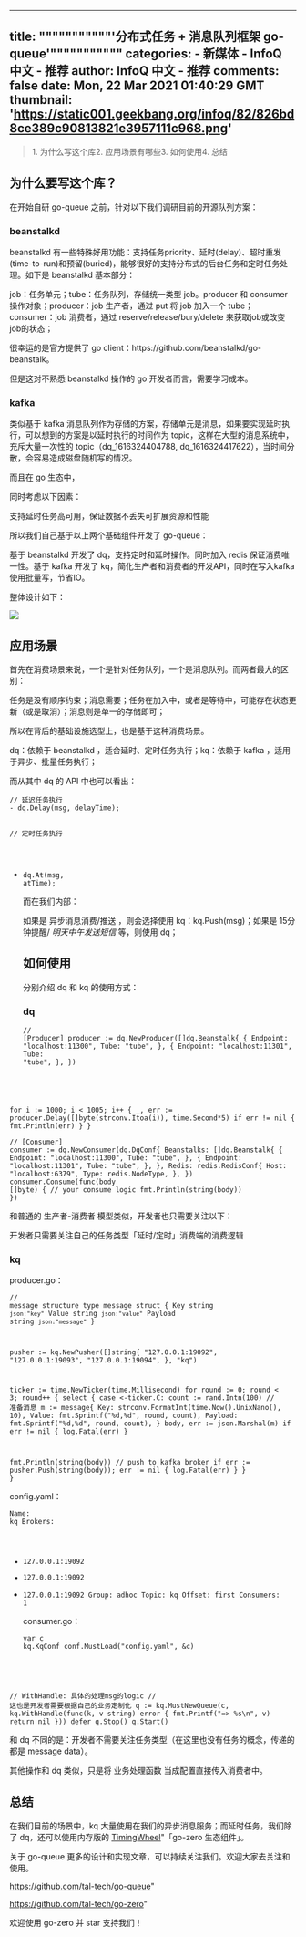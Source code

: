 
---
title: """""""""""'分布式任务 + 消息队列框架 go-queue'"""""""""""
categories: 
    - 新媒体
    - InfoQ 中文 - 推荐
author: InfoQ 中文 - 推荐
comments: false
date: Mon, 22 Mar 2021 01:40:29 GMT
thumbnail: 'https://static001.geekbang.org/infoq/82/826bd8ce389c90813821e3957111c968.png'
---

<div>   
<p></p><blockquote>1. 为什么写这个库2. 应用场景有哪些3. 如何使用4. 总结</blockquote><p></p><p></p><p></p><h2>为什么要写这个库？</h2><p></p><p></p><p>在开始自研 go-queue 之前，针对以下我们调研目前的开源队列方案：</p><p></p><p></p><h3>beanstalkd</h3><p></p><p></p><p>beanstalkd 有一些特殊好用功能：支持任务priority、延时(delay)、超时重发(time-to-run)和预留(buried)，能够很好的支持分布式的后台任务和定时任务处理。如下是 beanstalkd 基本部分：</p><p></p><p>job：任务单元；tube：任务队列，存储统一类型 job。producer 和 consumer 操作对象；producer：job 生产者，通过 put 将 job 加入一个 tube；consumer：job 消费者，通过 reserve/release/bury/delete 来获取job或改变job的状态；</p><p></p><p>很幸运的是官方提供了 go client：https://github.com/beanstalkd/go-beanstalk。</p><p></p><p>但是这对不熟悉 beanstalkd 操作的 go 开发者而言，需要学习成本。</p><p></p><p></p><h3>kafka</h3><p></p><p></p><p>类似基于 kafka   消息队列作为存储的方案，存储单元是消息，如果要实现延时执行，可以想到的方案是以延时执行的时间作为 topic，这样在大型的消息系统中，充斥大量一次性的 topic（dq_1616324404788, dq_1616324417622），当时间分散，会容易造成磁盘随机写的情况。</p><p></p><p>而且在 go 生态中，</p><p></p><p>同时考虑以下因素：</p><p></p><p>支持延时任务高可用，保证数据不丢失可扩展资源和性能</p><p></p><p>所以我们自己基于以上两个基础组件开发了 go-queue：</p><p></p><p>基于 beanstalkd 开发了 dq，支持定时和延时操作。同时加入 redis 保证消费唯一性。基于 kafka 开发了 kq，简化生产者和消费者的开发API，同时在写入kafka使用批量写，节省IO。</p><p></p><p>整体设计如下：</p><p></p><p><img src="https://static001.geekbang.org/infoq/82/826bd8ce389c90813821e3957111c968.png" referrerpolicy="no-referrer"></p><p></p><p></p><h2>应用场景</h2><p></p><p></p><p>首先在消费场景来说，一个是针对任务队列，一个是消息队列。而两者最大的区别：</p><p></p><p>任务是没有顺序约束；消息需要；任务在加入中，或者是等待中，可能存在状态更新（或是取消）；消息则是单一的存储即可；</p><p></p><p>所以在背后的基础设施选型上，也是基于这种消费场景。</p><p></p><p>dq：依赖于 beanstalkd ，适合延时、定时任务执行；kq：依赖于 kafka ，适用于异步、批量任务执行；</p><p></p><p>而从其中 dq 的 API 中也可以看出：</p><p></p><p><code lang="go">// 延迟任务执行
- dq.Delay(msg, delayTime);

// 定时任务执行
- dq.At(msg, atTime);</code></p><p></p><p>而在我们内部：</p><p></p><p>如果是 异步消息消费/推送 ，则会选择使用 kq：kq.Push(msg)；如果是 15分钟提醒/ *明天中午发送短信* 等，则使用 dq；</p><p></p><p></p><h2>如何使用</h2><p></p><p></p><p>分别介绍 dq 和 kq 的使用方式：</p><p></p><p></p><h3>dq</h3><p></p><p></p><p><code lang="go">// [Producer]
producer := dq.NewProducer([]dq.Beanstalk&#123;
&#123;
Endpoint: "localhost:11300",
Tube:     "tube",
&#125;,
&#123;
Endpoint: "localhost:11301",
Tube:     "tube",
&#125;,
&#125;)

for i := 1000; i < 1005; i++ &#123;
_, err := producer.Delay([]byte(strconv.Itoa(i)), time.Second*5)
if err != nil &#123;
fmt.Println(err)
&#125;
&#125;</code></p><p></p><p><code lang="go">// [Consumer]
consumer := dq.NewConsumer(dq.DqConf&#123;
  Beanstalks: []dq.Beanstalk&#123;
    &#123;
      Endpoint: "localhost:11300",
      Tube:     "tube",
    &#125;,
    &#123;
      Endpoint: "localhost:11301",
      Tube:     "tube",
    &#125;,
  &#125;,
  Redis: redis.RedisConf&#123;
    Host: "localhost:6379",
    Type: redis.NodeType,
  &#125;,
&#125;)
consumer.Consume(func(body []byte) &#123;
  // your consume logic
  fmt.Println(string(body))
&#125;)</code></p><p></p><p>和普通的 生产者-消费者 模型类似，开发者也只需要关注以下：</p><p></p><p>开发者只需要关注自己的任务类型「延时/定时」消费端的消费逻辑</p><p></p><p></p><h3>kq</h3><p></p><p></p><p>producer.go：</p><p></p><p><code lang="go">// message structure
type message struct &#123;
Key     string `json:"key"`
Value   string `json:"value"`
Payload string `json:"message"`
&#125;

pusher := kq.NewPusher([]string&#123;
"127.0.0.1:19092",
"127.0.0.1:19093",
"127.0.0.1:19094",
&#125;, "kq")

ticker := time.NewTicker(time.Millisecond)
for round := 0; round < 3; round++ &#123;
select &#123;
case <-ticker.C:
count := rand.Intn(100)
    // 准备消息
m := message&#123;
Key:     strconv.FormatInt(time.Now().UnixNano(), 10),
Value:   fmt.Sprintf("%d,%d", round, count),
Payload: fmt.Sprintf("%d,%d", round, count),
&#125;
body, err := json.Marshal(m)
if err != nil &#123;
log.Fatal(err)
&#125;

fmt.Println(string(body))
    // push to kafka broker
if err := pusher.Push(string(body)); err != nil &#123;
log.Fatal(err)
&#125;
&#125;
&#125;</code></p><p></p><p>config.yaml：</p><p></p><p><code lang="yaml">Name: kq
Brokers:
  - 127.0.0.1:19092
  - 127.0.0.1:19092
  - 127.0.0.1:19092
Group: adhoc
Topic: kq
Offset: first
Consumers: 1</code></p><p></p><p>consumer.go：</p><p></p><p><code lang="go">var c kq.KqConf
conf.MustLoad("config.yaml", &c)

// WithHandle: 具体的处理msg的logic
// 这也是开发者需要根据自己的业务定制化
q := kq.MustNewQueue(c, kq.WithHandle(func(k, v string) error &#123;
  fmt.Printf("=> %s\n", v)
  return nil
&#125;))
defer q.Stop()
q.Start()</code></p><p></p><p>和 dq 不同的是：开发者不需要关注任务类型（在这里也没有任务的概念，传递的都是 message data）。</p><p></p><p>其他操作和 dq 类似，只是将 业务处理函数 当成配置直接传入消费者中。</p><p></p><p></p><h2>总结</h2><p></p><p></p><p>在我们目前的场景中，kq 大量使用在我们的异步消息服务；而延时任务，我们除了 dq，还可以使用内存版的 <a href="https://zeromicro.github.io/go-zero/timing-wheel.html">TimingWheel</a>"「go-zero 生态组件」。</p><p></p><p>关于 go-queue 更多的设计和实现文章，可以持续关注我们。欢迎大家去关注和使用。</p><p></p><p><a href="https://github.com/tal-tech/go-queue">https://github.com/tal-tech/go-queue</a>"</p><p></p><p><a href="https://github.com/tal-tech/go-zero">https://github.com/tal-tech/go-zero</a>"</p><p></p><p>欢迎使用 go-zero 并 star 支持我们！</p><p></p>  
</div>
            